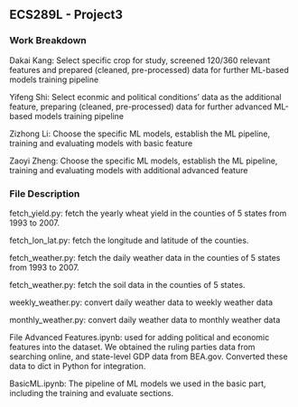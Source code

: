 ## ECS289L - Project3
### Work Breakdown
Dakai Kang: Select specific crop for study, screened 120/360 relevant features and prepared (cleaned, pre-processed) data for further ML-based models training pipeline

Yifeng Shi: Select econmic and political conditions’ data as the additional feature, preparing (cleaned, pre-processed) data for further advanced ML-based models training pipeline

Zizhong Li: Choose the specific ML models, establish the ML pipeline, training and evaluating models with basic feature

Zaoyi Zheng: Choose the specific ML models, establish the ML pipeline, training and evaluating models with additional advanced feature

### File Description
fetch_yield.py: fetch the yearly wheat yield in the counties of 5 states from 1993 to 2007.

fetch_lon_lat.py: fetch the longitude and latitude of the counties.

fetch_weather.py: fetch the daily weather data in the counties of 5 states from 1993 to 2007.

fetch_weather.py: fetch the soil data in the counties of 5 states.

weekly_weather.py: convert daily weather data to weekly weather data

monthly_weather.py: convert daily weather data to monthly weather data

File Advanced Features.ipynb: used for adding political and economic features into the dataset. We obtained the ruling parties data from searching online, and state-level GDP data from BEA.gov. Converted these data to dict in Python for integration.

BasicML.ipynb: The pipeline of ML models we used in the basic part, including the training and evaluate sections.
